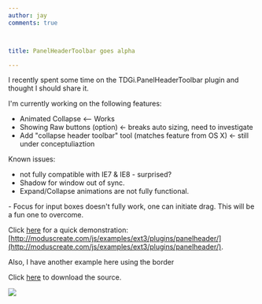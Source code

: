 ```yaml
---
author: jay
comments: true



title: PanelHeaderToolbar goes alpha

---
```


I recently spent some time on the TDGi.PanelHeaderToolbar plugin and thought I should share it.

I'm currently working on the following features:
- Animated Collapse <-- Works
- Showing Raw buttons (option)  <- breaks auto sizing, need to investigate
- Add "collapse header toolbar" tool (matches feature from OS X) <- still under conceptuliaztion

Known issues:
<del>
- not fully compatible with IE7 & IE8 - surprised?
- Shadow for window out of sync.
- Expand/Collapse animations are not fully functional.
</del>
- Focus for input boxes doesn't fully work, one can initiate drag.  This will be a fun one to overcome.

Click [here](http://moduscreate.com/js/examples/ext3/plugins/panelheader/) for a quick demonstration: [http://moduscreate.com/js/examples/ext3/plugins/panelheader/](http://moduscreate.com/js/examples/ext3/plugins/panelheader/).


Also, I have another example here using the border 

Click [here](http://moduscreate.com/js/examples/ext3/plugins/panelheader/plugins.TDGi.PanelHeaderToolbar.js) to download the source.

![](http://moduscreate.com/wp-content/uploads/2009/06/headertoolbarpreview.jpg)
